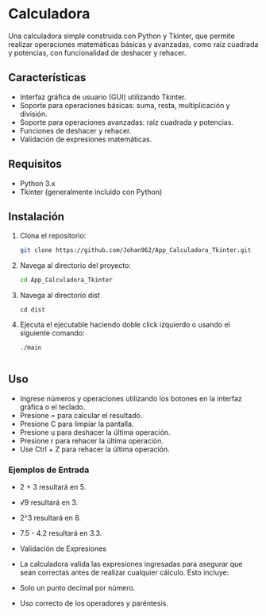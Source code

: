 # Calculadora

Una calculadora simple construida con Python y Tkinter, que permite realizar operaciones matemáticas básicas y avanzadas, como raíz cuadrada y potencias, con funcionalidad de deshacer y rehacer.

## Características

- Interfaz gráfica de usuario (GUI) utilizando Tkinter.
- Soporte para operaciones básicas: suma, resta, multiplicación y división.
- Soporte para operaciones avanzadas: raíz cuadrada y potencias.
- Funciones de deshacer y rehacer.
- Validación de expresiones matemáticas.

## Requisitos

- Python 3.x
- Tkinter (generalmente incluido con Python)

## Instalación

1. Clona el repositorio:
   ```bash
   git clone https://github.com/Johan962/App_Calculadora_Tkinter.git

2. Navega al directorio del proyecto:

    ```bash
    cd App_Calculadora_Tkinter
3. Navega al directorio dist
    ```
    cd dist

4. Ejecuta el ejecutable haciendo doble click izquierdo o usando el siguiente comando:
    ```bash
    ./main



## Uso
- Ingrese números y operaciones utilizando los botones en la interfaz gráfica o el teclado.
- Presione = para calcular el resultado.
- Presione C para limpiar la pantalla.
- Presione u para deshacer la última operación.
- Presione r para rehacer la última operación.
- Use Ctrl + Z para rehacer la última operación.
### Ejemplos de Entrada
- 2 + 3 resultará en 5.
- √9 resultará en 3.
- 2^3 resultará en 8.
- 7.5 - 4.2 resultará en 3.3.
- Validación de Expresiones
- La calculadora valida las expresiones ingresadas para asegurar que sean correctas antes de realizar cualquier cálculo. Esto incluye:

- Solo un punto decimal por número.
- Uso correcto de los operadores y paréntesis.
